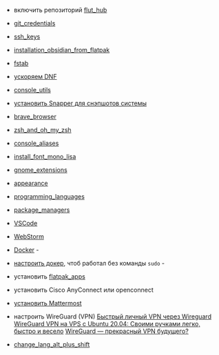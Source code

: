 - включить репозиторий [flut_hub](flut_hub.md)
    
- [git_credentials](git_credentials.md)
    
- [ssh_keys](ssh_keys.md)
    
- [installation_obsidian_from_flatpak](installation_obsidian_from_flatpak.md)
    
- [fstab](https://plafon.gitbook.io/fedora-zero/fedora-zero/v-samom-nachale-.../fstab)
    
- [ускоряем DNF](https://plafon.gitbook.io/fedora-zero/fedora-zero/v-samom-nachale-.../uskoryaem-dnf) 
    
- [console_utils](console_utils.md)
    
- [установить Snapper для снэпшотов системы](http://web.archive.org/web/20240807030416/https://www.davejansen.com/fedora-root-snapshot-support/)
    
- [brave_browser](brave_browser.md)
    
- [zsh_and_oh_my_zsh](zsh_and_oh_my_zsh.md)
    
- [console_aliases](console_aliases.md)
    
- [install_font_mono_lisa](install_font_mono_lisa.md)
    
- [gnome_extensions](gnome_extensions.md)
     
- [appearance](appearance.md)
    
- [programming_languages](programming_languages.md)
    
- [package_managers](package_managers.md)
    
- [VSCode](https://code.visualstudio.com/docs/setup/linux#_rhel-fedora-and-centos-based-distributions)
      
- [WebStorm](https://www.jetbrains.com/help/webstorm/installation-guide.html#toolbox)
     
- [Docker]([https://docs.docker.com/engine/install/fedora/) -
    
- [настроить докер](https://docs.docker.com/engine/install/linux-postinstall/), чтоб работал без команды `sudo`  -
    
- установить [flatpak_apps](flatpak_apps.md)
    
- установить Cisco AnyСonnect или openconnect
    
- [установить Mattermost](https://docs.mattermost.com/collaborate/install-desktop-app.html#install-and-update-the-mattermost-desktop-app)
    
- настроить WireGuard (VPN)
    [Быстрый личный VPN через Wireguard](../assets/vpn_setup_wire_guard.pdf)
    [WireGuard VPN на VPS с Ubuntu 20.04: Своими ручками легко, быстро и весело](https://habr.com/ru/sandbox/189100/)
    [WireGuard — прекрасный VPN будущего?](https://habr.com/ru/post/432686/)
    
-  [change_lang_alt_plus_shift](change_lang_alt_plus_shift.md)
